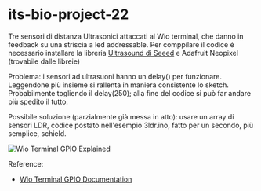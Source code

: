 # its-bio-project-22
Tre sensori di distanza Ultrasonici attaccati al Wio terminal, che danno in feedback su una striscia a led addressable. 
Per comppilare il codice é necessario installare la libreria [Ultrasound di Seeed](https://wiki.seeedstudio.com/Grove-Ultrasonic_Ranger/) e Adafruit Neopixel (trovabile dalle libreie) 

Problema: i sensori ad ultrasuoni hanno un delay() per funzionare. Leggendone più insieme si rallenta in maniera consistente lo sketch. 
Probabilmente togliendo il delay(250); alla fine del codice si può far andare più spedito il tutto. 

Possibile soluzione (parzialmente già messa in atto): usare un array di sensori LDR, codice postato nell'esempio 3ldr.ino, fatto per un secondo, più semplice, schield.


![Wio Terminal GPIO Explained](https://files.seeedstudio.com/wiki/Wio-Terminal/img/WioT-Pinout.jpg)

Reference:
* [Wio Terminal GPIO Documentation](https://wiki.seeedstudio.com/Wio-Terminal-IO-Overview/)

